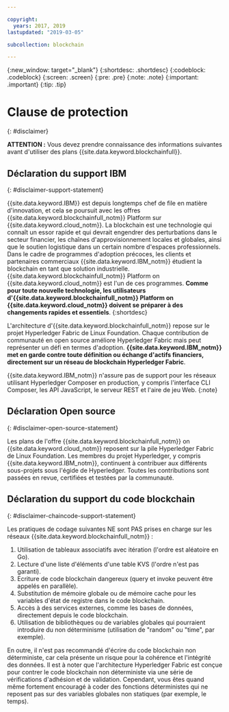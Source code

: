 ```yaml
---

copyright:
  years: 2017, 2019
lastupdated: "2019-03-05"

subcollection: blockchain

---
```


{:new_window: target="_blank"}
{:shortdesc: .shortdesc}
{:codeblock: .codeblock}
{:screen: .screen}
{:pre: .pre}
{:note: .note}
{:important: .important}
{:tip: .tip}

# Clause de protection
{: #disclaimer}

**ATTENTION :** Vous devez prendre connaissance des informations suivantes avant d'utiliser des plans {{site.data.keyword.blockchainfull}}.

## Déclaration du support IBM
{: #disclaimer-support-statement}

{{site.data.keyword.IBM}} est depuis longtemps chef de file en matière d'innovation, et cela se poursuit avec les offres {{site.data.keyword.blockchainfull_notm}} Platform sur {{site.data.keyword.cloud_notm}}. La blockchain est une technologie qui connaît un essor rapide et qui devrait engendrer des perturbations dans le secteur financier, les chaînes d'approvisionnement locales et globales, ainsi que le soutien logistique dans un certain nombre d'espaces professionnels. Dans le cadre de programmes d'adoption précoces, les clients et partenaires commerciaux {{site.data.keyword.IBM_notm}} étudient la blockchain en tant que solution industrielle. {{site.data.keyword.blockchainfull_notm}} Platform on {{site.data.keyword.cloud_notm}} est l'un de ces programmes. **Comme pour toute nouvelle technologie, les utilisateurs d'{{site.data.keyword.blockchainfull_notm}} Platform on {{site.data.keyword.cloud_notm}} doivent se préparer à des changements rapides et essentiels**.
{:shortdesc}

L'architecture d'{{site.data.keyword.blockchainfull_notm}} repose sur le projet Hyperledger Fabric de Linux Foundation. Chaque contribution de communauté en open source améliore Hyperledger Fabric mais peut représenter un défi en termes d'adoption. **{{site.data.keyword.IBM_notm}} met en garde contre toute définition ou échange d'actifs financiers<!--, or any assets of value,-->, directement sur un réseau de blockchain Hyperledger Fabric**.

{{site.data.keyword.IBM_notm}} n'assure pas de support pour les réseaux utilisant Hyperledger Composer en production, y compris l'interface CLI Composer, les API JavaScript, le serveur REST et l'aire de jeu Web.
{:note}

## Déclaration Open source
{: #disclaimer-open-source-statement}

Les plans de l'offre {{site.data.keyword.blockchainfull_notm}} on {{site.data.keyword.cloud_notm}} reposent sur la pile Hyperledger Fabric de Linux Foundation. Les membres du projet Hyperledger, y compris {{site.data.keyword.IBM_notm}}, continuent à contribuer aux différents sous-projets sous l'égide de Hyperledger.  Toutes les contributions sont passées en revue, certifiées et testées par la communauté.

## Déclaration du support du code blockchain
{: #disclaimer-chaincode-support-statement}

Les pratiques de codage suivantes NE sont PAS prises en charge sur les réseaux {{site.data.keyword.blockchainfull_notm}} :

1. Utilisation de tableaux associatifs avec itération (l'ordre est aléatoire en Go).
2. Lecture d'une liste d'éléments d'une table KVS (l'ordre n'est pas garanti).
3. Ecriture de code blockchain dangereux (query et invoke peuvent être appelés en parallèle).
4. Substitution de mémoire globale ou de mémoire cache pour les variables d'état de registre dans le code blockchain.
5. Accès à des services externes, comme les bases de données, directement depuis le code blockchain.
6. Utilisation de bibliothèques ou de variables globales qui pourraient introduire du non déterminisme (utilisation de "random" ou "time", par exemple).

En outre, il n'est pas recommandé d'écrire du code blockchain non déterministe, car cela présente un risque pour la cohérence et l'intégrité des données. Il est à noter que l'architecture Hyperledger Fabric est conçue pour contrer le code blockchain non déterministe via une série de vérifications d'adhésion et de validation. Cependant, vous êtes quand même fortement encouragé à coder des fonctions déterministes qui ne reposent pas sur des variables globales non statiques (par exemple, le temps).
